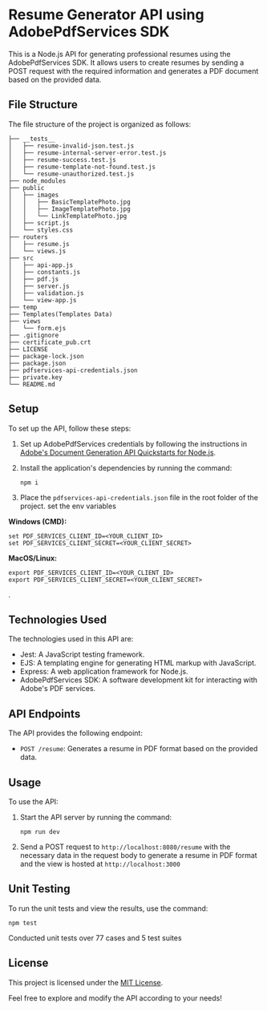 # Resume Generator API using AdobePdfServices SDK

This is a Node.js API for generating professional resumes using the AdobePdfServices SDK. It allows users to create resumes by sending a POST request with the required information and generates a PDF document based on the provided data.

## File Structure

The file structure of the project is organized as follows:

```
├── __tests__
│   ├── resume-invalid-json.test.js
│   ├── resume-internal-server-error.test.js
│   ├── resume-success.test.js
│   ├── resume-template-not-found.test.js
│   └── resume-unauthorized.test.js
├── node_modules
├── public
│   ├── images
│   │   ├── BasicTemplatePhoto.jpg
│   │   ├── ImageTemplatePhoto.jpg
│   │   └── LinkTemplatePhoto.jpg
│   ├── script.js
│   └── styles.css
├── routers
│   ├── resume.js
│   └── views.js
├── src
│   ├── api-app.js
│   ├── constants.js
│   ├── pdf.js
│   ├── server.js
│   ├── validation.js
│   └── view-app.js
├── temp
├── Templates(Templates Data)
├── views
│   └── form.ejs
├── .gitignore
├── certificate_pub.crt
├── LICENSE
├── package-lock.json
├── package.json
├── pdfservices-api-credentials.json
├── private.key
└── README.md
```

## Setup

To set up the API, follow these steps:

1. Set up AdobePdfServices credentials by following the instructions in [Adobe's Document Generation API Quickstarts for Node.js](https://developer.adobe.com/document-services/docs/overview/document-generation-api/quickstarts/nodejs/).

2. Install the application's dependencies by running the command:

   ```shell
   npm i
   ```


3. Place the `pdfservices-api-credentials.json` file in the root folder of the project.
set the env variables

**Windows (CMD):**
```shell
set PDF_SERVICES_CLIENT_ID=<YOUR_CLIENT_ID>
set PDF_SERVICES_CLIENT_SECRET=<YOUR_CLIENT_SECRET>
```

**MacOS/Linux:**
```shell
export PDF_SERVICES_CLIENT_ID=<YOUR_CLIENT_ID>
export PDF_SERVICES_CLIENT_SECRET=<YOUR_CLIENT_SECRET>
```
.
## Technologies Used

The technologies used in this API are:

- Jest: A JavaScript testing framework.
- EJS: A templating engine for generating HTML markup with JavaScript.
- Express: A web application framework for Node.js.
- AdobePdfServices SDK: A software development kit for interacting with Adobe's PDF services.


## API Endpoints

The API provides the following endpoint:

- `POST /resume`: Generates a resume in PDF format based on the provided data.

## Usage

To use the API:

1. Start the API server by running the command:

   ```shell
   npm run dev
   ```

2. Send a POST request to `http://localhost:8080/resume` with the necessary data in the request body to generate a resume in PDF format and 
the view is hosted at `http://localhost:3000`


## Unit Testing

To run the unit tests and view the results, use the command:

```shell
npm test
```
Conducted unit tests over 77 cases and 5 test suites
## License

This project is licensed under the [MIT License](LICENSE).

Feel free to explore and modify the API according to your needs!
